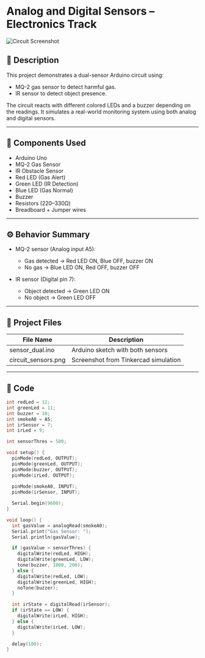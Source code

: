 # Analog and Digital Sensors – Electronics Track

![Circuit Screenshot](circuit_sensors.png)

## 📌 Description

This project demonstrates a dual-sensor Arduino circuit using:

- MQ-2 gas sensor to detect harmful gas.
- IR sensor to detect object presence.

The circuit reacts with different colored LEDs and a buzzer depending on the readings. It simulates a real-world monitoring system using both analog and digital sensors.

---

## 🧩 Components Used

- Arduino Uno  
- MQ-2 Gas Sensor  
- IR Obstacle Sensor  
- Red LED (Gas Alert)  
- Green LED (IR Detection)  
- Blue LED (Gas Normal)  
- Buzzer  
- Resistors (220–330Ω)  
- Breadboard + Jumper wires  

---

## ⚙️ Behavior Summary

- MQ-2 sensor (Analog input A5):  
  - Gas detected → Red LED ON, Blue OFF, buzzer ON  
  - No gas → Blue LED ON, Red OFF, buzzer OFF

- IR sensor (Digital pin 7):  
  - Object detected → Green LED ON  
  - No object → Green LED OFF

---

## 📂 Project Files

| File Name         | Description                             |
|-------------------|-----------------------------------------|
| sensor_dual.ino | Arduino sketch with both sensors        |
| circuit_sensors.png | Screenshot from Tinkercad simulation |

---

## 🧠 Code

```cpp
int redLed = 12;
int greenLed = 11;
int buzzer = 10;
int smokeA0 = A5;
int irSensor = 7;
int irLed = 9;

int sensorThres = 500;

void setup() {
  pinMode(redLed, OUTPUT);
  pinMode(greenLed, OUTPUT);
  pinMode(buzzer, OUTPUT);
  pinMode(irLed, OUTPUT);
  
  pinMode(smokeA0, INPUT);
  pinMode(irSensor, INPUT);

  Serial.begin(9600);
}

void loop() {
  int gasValue = analogRead(smokeA0);
  Serial.print("Gas Sensor: ");
  Serial.println(gasValue);

  if (gasValue > sensorThres) {
    digitalWrite(redLed, HIGH);
    digitalWrite(greenLed, LOW);
    tone(buzzer, 1000, 200);
  } else {
    digitalWrite(redLed, LOW);
    digitalWrite(greenLed, HIGH);
    noTone(buzzer);
  }

  int irState = digitalRead(irSensor);
  if (irState == LOW) {
    digitalWrite(irLed, HIGH);
  } else {
    digitalWrite(irLed, LOW);
  }

  delay(100);
}
